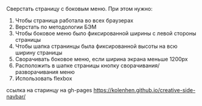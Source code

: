 Сверстать страницу с боковым меню.
При этом нужно:

1. Чтобы страница работала во всех браузерах
2. Верстать по методологии БЭМ
3. Чтобы боковое меню было фиксированной ширины с левой стороны страницы
4. Чтобы шапка странинцы была фиксированной высоты на всю ширину страницы
5. Сворачивать боковое меню, если ширина экрана меньше 1200px
6. Расположить в шапке страницы кнопку сворачивания/разворачивания меню
7. Использовать flexbox

ссылка на старинцу на gh-pages https://kolenhen.github.io/creative-side-navbar/